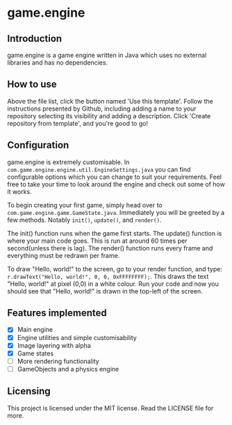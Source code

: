 # game.engine

## Introduction

game.engine is a game engine written in Java which uses no external libraries and has no dependencies. 

## How to use

Above the file list, click the button named 'Use this template'. Follow the instructions presented by Github,
including adding a name to your repository selecting its visibility and adding a description. Click
'Create repository from template', and you're good to go!

## Configuration

game.engine is extremely customisable. In `com.game.engine.engine.util.EngineSettings.java` you can find
configurable options which you can change to suit your requirements. Feel free to take your time to look
around the engine and check out some of how it works.

To begin creating your first game, simply head over to `com.game.engine.game.GameState.java`. Immediately
you will be greeted by a few methods. Notably `init()`, `update()`, and `render()`.

The init() function runs when the game first starts. 
The update() function is where your main code goes. This is run at around 60 times per second(unless there is lag). 
The render() function runs every frame and everything must be redrawn per frame.

To draw "Hello, world!" to the screen, go to your render function, and type: 
`r.drawText("Hello, world!", 0, 0, 0xFFFFFFFF);`. This draws the text "Hello, world!" at pixel (0,0) in a
white colour. Run your code and now you should see that "Hello, world!" is drawn in the top-left of the
screen.

## Features implemented
 - [x] Main engine
 - [x] Engine utilities and simple customisability
 - [x] Image layering with alpha
 - [x] Game states
 - [ ] More rendering functionality
 - [ ] GameObjects and a physics engine

## Licensing
This project is licensed under the MIT license. Read the LICENSE file for more.
